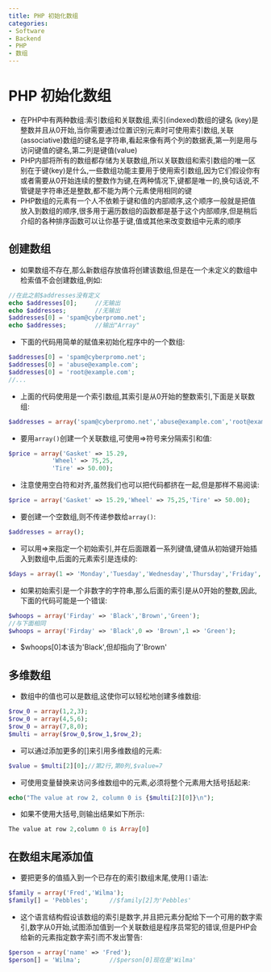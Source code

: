 ```yaml
---
title: PHP 初始化数组
categories:
- Software
- Backend
- PHP
- 数组
---
```

# PHP 初始化数组

- 在PHP中有两种数组:索引数组和关联数组,索引(indexed)数组的键名 (key)是整数并且从0开始,当你需要通过位置识别元素时可使用索引数组,关联(associative)数组的键名是字符串,看起来像有两个列的数据表,第一列是用与访问键值的键名,第二列是键值(value)
- PHP内部将所有的数组都存储为关联数组,所以关联数组和索引数组的唯一区别在于键(key)是什么,一些数组功能主要用于使用索引数组,因为它们假设你有或者需要从0开始连续的整数作为键,在两种情况下,键都是唯一的,换句话说,不管键是字符串还是整数,都不能为两个元素使用相同的键
- PHP数组的元素有一个人不依赖于键和值的内部顺序,这个顺序一般就是把值放入到数组的顺序,很多用于遍历数组的函数都是基于这个内部顺序,但是稍后介绍的各种排序函数可以让你基于键,值或其他来改变数组中元素的顺序

## 创建数组

- 如果数组不存在,那么新数组存放值将创建该数组,但是在一个未定义的数组中检索值不会创建数组,例如:

```php
//在此之前$addresses没有定义
echo $addresses[0];		//无输出
echo $addresses;		//无输出
$addresses[0] = 'spam@cyberpromo.net';
echo $addresses;		//输出"Array"
```

- 下面的代码用简单的赋值来初始化程序中的一个数组:

```php
$addresses[0] = 'spam@cyberpromo.net';
$addresses[0] = 'abuse@example.com';
$addresses[0] = 'root@example.com';
//...
```

- 上面的代码使用是一个索引数组,其索引是从0开始的整数索引,下面是关联数组:

```php
$addresses = array('spam@cyberpromo.net','abuse@example.com','root@example.com');
```

- 要用`array()`创建一个关联数组,可使用=>符号来分隔索引和值:

```php
$price = array('Gasket' => 15.29,
            'Wheel' => 75,25,
            'Tire' => 50.00);
```

- 注意使用空白符和对齐,虽然我们也可以把代码都挤在一起,但是那样不易阅读:

```php
$price = array('Gasket' => 15.29,'Wheel' => 75,25,'Tire' => 50.00);
```

- 要创建一个空数组,则不传递参数给`array()`:

```php
$addresses = array();
```

- 可以用=>来指定一个初始索引,并在后面跟着一系列键值,键值从初始键开始插入到数组中,后面的元素索引是连续的:

```php
$days = array(1 => 'Monday','Tuesday','Wednesday','Thursday','Friday','Saturday','Sunday');	//数组中2号元素是Tuesday,3号是Wednesday,等等
```

- 如果初始索引是一个非数字的字符串,那么后面的索引是从0开始的整数,因此,下面的代码可能是一个错误:

```php
$whoops = array('Firday' => 'Black','Brown','Green');
//与下面相同
$whoops = array('Firday' => 'Black',0 => 'Brown',1 => 'Green');
```

- $whoops[0]本该为'Black',但却指向了'Brown'

## 多维数组

- 数组中的值也可以是数组,这使你可以轻松地创建多维数组:

```php
$row_0 = array(1,2,3);
$row_0 = array(4,5,6);
$row_0 = array(7,8,0);
$multi = array($row_0,$row_1,$row_2);
```

- 可以通过添加更多的[]来引用多维数组的元素:

```php
$value = $multi[2][0];//第2行,第0列,$value=7
```

- 可使用变量替换来访问多维数组中的元素,必须将整个元素用大括号括起来:

```php
echo("The value at row 2, column 0 is {$multi[2][0]}\n");
```

- 如果不使用大括号,则输出结果如下所示:

```php
The value at row 2,column 0 is Array[0]
```

## 在数组末尾添加值

- 要把更多的值插入到一个已存在的索引数组末尾,使用`[]`语法:

```php
$family = array('Fred','Wilma');
$family[] = 'Pebbles';		//$family[2]为'Pebbles'
```

- 这个语言结构假设该数组的索引是数字,并且把元素分配给下一个可用的数字索引,数字从0开始,试图添加值到一个关联数组是程序员常犯的错误,但是PHP会给新的元素指定数字索引而不发出警告:

```php
$person = array('name' => 'Fred');
$person[] = 'Wilma';		//$person[0]现在是'Wilma'
```